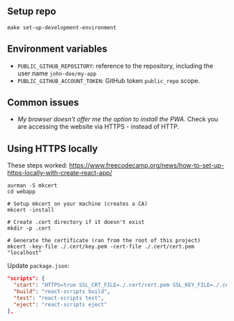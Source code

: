 ## Setup repo

```shell
make set-up-development-environment
```

## Environment variables

- `PUBLIC_GITHUB_REPOSITORY`: reference to the repository, including the user name `john-doe/my-app`
- `PUBLIC_GITHUB_ACCOUNT_TOKEN`: GitHub token `public_repo` scope.

## Common issues

- _My browser doesn't offer me the option to install the PWA_.
  Check you are accessing the website via HTTPS - instead of HTTP.

## Using HTTPS locally

These steps worked: https://www.freecodecamp.org/news/how-to-set-up-https-locally-with-create-react-app/

<!-- https://github.com/FiloSottile/mkcert -->

```shell
aurman -S mkcert
cd webapp

# Setup mkcert on your machine (creates a CA)
mkcert -install

# Create .cert directory if it doesn't exist
mkdir -p .cert

# Generate the certificate (ran from the root of this project)
mkcert -key-file ./.cert/key.pem -cert-file ./.cert/cert.pem "localhost"
```

Update `package.json`:

```json
"scripts": {
  "start": "HTTPS=true SSL_CRT_FILE=./.cert/cert.pem SSL_KEY_FILE=./.cert/key.pem react-scripts start",
  "build": "react-scripts build",
  "test": "react-scripts test",
  "eject": "react-scripts eject"
},
```
